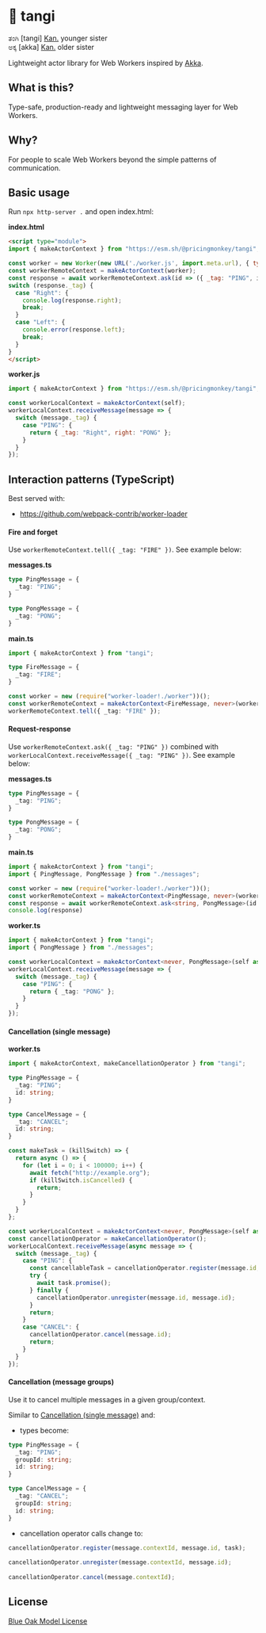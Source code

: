 # 👧 tangi

ತಂಗಿ [tangi] [Kan.](https://en.wikipedia.org/wiki/Kannada) younger sister  
ಅಕ್ಕ [akka] [Kan.](https://en.wikipedia.org/wiki/Kannada) older sister

Lightweight actor library for Web Workers inspired by [Akka](https://doc.akka.io).

## What is this?

Type-safe, production-ready and lightweight messaging layer for Web Workers.

## Why?

For people to scale Web Workers beyond the simple patterns of communication.

## Basic usage

Run `npx http-server .` and open index.html:

**index.html**
```html
<script type="module">
import { makeActorContext } from "https://esm.sh/@pricingmonkey/tangi";

const worker = new Worker(new URL('./worker.js', import.meta.url), { type: 'module' });
const workerRemoteContext = makeActorContext(worker);
const response = await workerRemoteContext.ask(id => ({ _tag: "PING", id }));
switch (response._tag) {
  case "Right": {  
    console.log(response.right);
    break;
  }
  case "Left": {  
    console.error(response.left);
    break;
  }
}
</script>
```

**worker.js**
```javascript
import { makeActorContext } from "https://esm.sh/@pricingmonkey/tangi";

const workerLocalContext = makeActorContext(self);
workerLocalContext.receiveMessage(message => {
  switch (message._tag) {
    case "PING": {
      return { _tag: "Right", right: "PONG" };
    }  
  }
});
```

## Interaction patterns (TypeScript)

Best served with:
- https://github.com/webpack-contrib/worker-loader

#### Fire and forget

Use `workerRemoteContext.tell({ _tag: "FIRE" })`. See example below:

**messages.ts**
```typescript
type PingMessage = {
  _tag: "PING";
}

type PongMessage = {
  _tag: "PONG";
}
```

**main.ts**
```typescript
import { makeActorContext } from "tangi";

type FireMessage = {
  _tag: "FIRE";
}

const worker = new (require("worker-loader!./worker"))();
const workerRemoteContext = makeActorContext<FireMessage, never>(worker);
workerRemoteContext.tell({ _tag: "FIRE" });
```

#### Request-response

Use `workerRemoteContext.ask({ _tag: "PING" })` combined with `workerLocalContext.receiveMessage({ _tag: "PING" })`. See example below:

**messages.ts**
```typescript
type PingMessage = {
  _tag: "PING";
}

type PongMessage = {
  _tag: "PONG";
}
```

**main.ts**
```typescript
import { makeActorContext } from "tangi";
import { PingMessage, PongMessage } from "./messages";

const worker = new (require("worker-loader!./worker"))();
const workerRemoteContext = makeActorContext<PingMessage, never>(worker);
const response = await workerRemoteContext.ask<string, PongMessage>(id => ({ _tag: "PING", id }));
console.log(response)
```

**worker.ts**
```typescript
import { makeActorContext } from "tangi";
import { PongMessage } from "./messages";

const workerLocalContext = makeActorContext<never, PongMessage>(self as any);
workerLocalContext.receiveMessage(message => {
  switch (message._tag) {
    case "PING": {
      return { _tag: "PONG" };
    }  
  }
});
```

#### Cancellation (single message)

**worker.ts**
```typescript
import { makeActorContext, makeCancellationOperator } from "tangi";

type PingMessage = {
  _tag: "PING";
  id: string;
}

type CancelMessage = {
  _tag: "CANCEL";
  id: string;
}

const makeTask = (killSwitch) => {
  return async () => {
    for (let i = 0; i < 100000; i++) {
      await fetch("http://example.org");
      if (killSwitch.isCancelled) {
        return;
      }
    }
  }
};

const workerLocalContext = makeActorContext<never, PongMessage>(self as any);
const cancellationOperator = makeCancellationOperator();
workerLocalContext.receiveMessage(async message => {
  switch (message._tag) {
    case "PING": {
      const cancellableTask = cancellationOperator.register(message.id, message.id, makeTask);
      try {
        await task.promise();
      } finally {
        cancellationOperator.unregister(message.id, message.id);  
      }
      return;
    }
    case "CANCEL": {
      cancellationOperator.cancel(message.id);
      return;
    }
  }
});
```

#### Cancellation (message groups)

Use it to cancel multiple messages in a given group/context.

Similar to [Cancellation (single message)](#cancellation-single-message) and:
 - types become:
```typescript
type PingMessage = {
  _tag: "PING";
  groupId: string;
  id: string;
}

type CancelMessage = {
  _tag: "CANCEL";
  groupId: string;
  id: string;
}
```
- cancellation operator calls change to:
```typescript
cancellationOperator.register(message.contextId, message.id, task);
      
cancellationOperator.unregister(message.contextId, message.id);
      
cancellationOperator.cancel(message.contextId);
```

## License

[Blue Oak Model License](https://blueoakcouncil.org/license/1.0.0)
